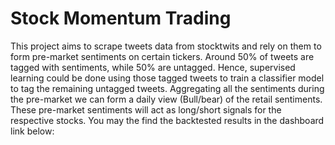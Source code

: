 # Stock Momentum Trading
This project aims to scrape tweets data from stocktwits and rely on them to form pre-market sentiments on certain tickers. 
Around 50% of tweets are tagged with sentiments, while 50% are untagged. Hence, supervised learning could be done using those tagged tweets to train a classifier model to tag the remaining untagged tweets.
Aggregating all the sentiments during the pre-market we can form a daily view (Bull/bear) of the retail sentiments. These pre-market sentiments will act as long/short signals for the respective stocks. You may the find the backtested results in the dashboard link below:

